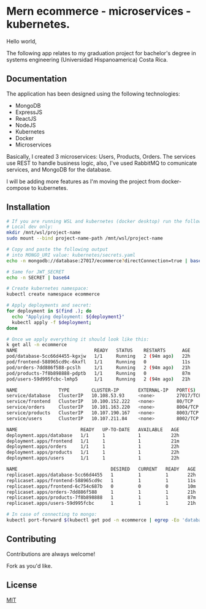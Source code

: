 # Mern ecommerce - microservices - kubernetes.

Hello world,

The following app relates to my graduation project 
for bachelor's degree in systems engineering (Universidad Hispanoamerica) Costa Rica.


## Documentation

The application has been designed using the following technologies:

- MongoDB
- ExpressJS
- ReactJS
- NodeJS
- Kubernetes
- Docker
- Microservices

Basically, I created 3 microservices: Users, Products, Orders.
The services use REST to handle business logic, also,
I've used RabbitMQ to comunicate services, and MongoDB for the database.

I will be adding more features as I'm moving the project from 
docker-compose to kubernetes.
## Installation

```bash
# If you are running WSL and kubernetes (docker desktop) run the following:
# Local dev only:
mkdir /mnt/wsl/project-name
sudo mount --bind project-name-path /mnt/wsl/project-name

# Copy and paste the following output
# into MONGO_URI value: kubernetes/secrets.yaml 
echo -n mongodb://database:27017/ecommerce?directConnection=true | base64

# Same for JWT_SECRET
echo -n SECRET | base64

# Create kubernetes namespace:
kubectl create namespace ecommerce

# Apply deployments and secret:
for deployment in $(find .); do
  echo "Applying deployment: ${deployment}"
  kubectl apply -f $deployment;
done

# Once we apply everything it should look like this:
k get all -n ecommerce
NAME                            READY   STATUS    RESTARTS      AGE
pod/database-5cc66d4455-kgxjw   1/1     Running   2 (94m ago)   22h
pod/frontend-588965cd9c-6kxfl   1/1     Running   0             11s
pod/orders-7dd886f588-pcslh     1/1     Running   2 (94m ago)   21h
pod/products-7f8b898888-pdptb   1/1     Running   0             87m
pod/users-59d995fcbc-lmhp5      1/1     Running   2 (94m ago)   21h

NAME               TYPE        CLUSTER-IP       EXTERNAL-IP   PORT(S)     AGE
service/database   ClusterIP   10.108.53.93     <none>        27017/TCP   22h
service/frontend   ClusterIP   10.100.152.222   <none>        80/TCP      21m
service/orders     ClusterIP   10.101.163.220   <none>        8004/TCP    22h
service/products   ClusterIP   10.107.190.167   <none>        8003/TCP    22h
service/users      ClusterIP   10.107.211.84    <none>        8002/TCP    22h

NAME                       READY   UP-TO-DATE   AVAILABLE   AGE
deployment.apps/database   1/1     1            1           22h
deployment.apps/frontend   1/1     1            1           21m
deployment.apps/orders     1/1     1            1           22h
deployment.apps/products   1/1     1            1           22h
deployment.apps/users      1/1     1            1           22h

NAME                                  DESIRED   CURRENT   READY   AGE
replicaset.apps/database-5cc66d4455   1         1         1       22h
replicaset.apps/frontend-588965cd9c   1         1         1       11s
replicaset.apps/frontend-6c754c687b   0         0         0       10m
replicaset.apps/orders-7dd886f588     1         1         1       21h
replicaset.apps/products-7f8b898888   1         1         1       87m
replicaset.apps/users-59d995fcbc      1         1         1       21h

# In case of connecting to mongo:
kubectl port-forward $(kubectl get pod -n ecommerce | egrep -Eo 'database-(\w+\-)\w+') -n ecommerce 27017:27017
```

## Contributing

Contributions are always welcome!

Fork as you'd like.


## License

[MIT](https://choosealicense.com/licenses/mit/)


